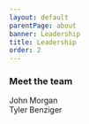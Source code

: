 ```yaml
---
layout: default
parentPage: about
banner: Leadership
title: Leadership
order: 2
---
```


<h3 class="row"><div class="col-12">Meet the team</div></h3>
<div class="row">
  <div class="col-6 cabin-profile">
  <div class="cabin-profile-image" style="background-image: url(https://res.cloudinary.com/deqkp2xjs/image/upload/v1544204860/images/john.jpg);background-position: center 22%"></div>
  <div class="cabin-profile-title">John Morgan</div>
  <div class="cabin-profile-label"></div>
  <div class="cabin-profile-description"></div>
  </div>
  <div class="col-6 cabin-profile">
  <div class="cabin-profile-image" style="background-image: url(https://res.cloudinary.com/deqkp2xjs/image/upload/v1544204840/images/tyler.jpg);background-position: center 15%"></div>
  <div class="cabin-profile-title">Tyler Benziger</div>
  <div class="cabin-profile-label"></div>
  <div class="cabin-profile-description"></div>
  </div>
</div>
